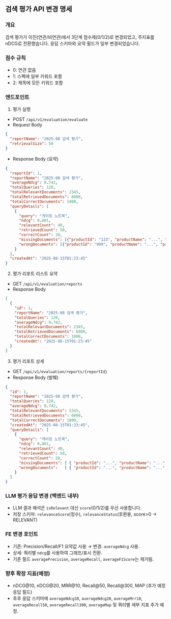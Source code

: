 ## 검색 평가 API 변경 명세

### 개요
검색 평가가 이진(연관/비연관)에서 3단계 점수제(0/1/2)로 변경되었고, 주지표를 nDCG로 전환했습니다. 응답 스키마와 요약 필드가 일부 변경되었습니다.

### 점수 규칙
- 0: 연관 없음
- 1: 스펙에 일부 키워드 포함
- 2: 제목에 모든 키워드 포함

### 엔드포인트

1) 평가 실행
- POST `/api/v1/evaluation/evaluate`
- Request Body
```json
{
  "reportName": "2025-08 검색 평가",
  "retrievalSize": 50
}
```
- Response Body (요약)
```json
{
  "reportId": 1,
  "reportName": "2025-08 검색 평가",
  "averageNdcg": 0.742,
  "totalQueries": 120,
  "totalRelevantDocuments": 2345,
  "totalRetrievedDocuments": 6000,
  "totalCorrectDocuments": 1800,
  "queryDetails": [
    {
      "query": "게이밍 노트북",
      "ndcg": 0.801,
      "relevantCount": 40,
      "retrievedCount": 50,
      "correctCount": 28,
      "missingDocuments": [{"productId": "123", "productName": "...", "productSpecs": "..."}],
      "wrongDocuments": [{"productId": "999", "productName": "...", "productSpecs": "..."}]
    }
  ],
  "createdAt": "2025-08-15T01:23:45"
}
```

2) 평가 리포트 리스트 요약
- GET `/api/v1/evaluation/reports`
- Response Body
```json
[
  {
    "id": 1,
    "reportName": "2025-08 검색 평가",
    "totalQueries": 120,
    "averageNdcg": 0.742,
    "totalRelevantDocuments": 2345,
    "totalRetrievedDocuments": 6000,
    "totalCorrectDocuments": 1800,
    "createdAt": "2025-08-15T01:23:45"
  }
]
```

3) 평가 리포트 상세
- GET `/api/v1/evaluation/reports/{reportId}`
- Response Body (발췌)
```json
{
  "id": 1,
  "reportName": "2025-08 검색 평가",
  "totalQueries": 120,
  "averageNdcg": 0.742,
  "totalRelevantDocuments": 2345,
  "totalRetrievedDocuments": 6000,
  "totalCorrectDocuments": 1800,
  "createdAt": "2025-08-15T01:23:45",
  "queryDetails": [
    {
      "query": "게이밍 노트북",
      "ndcg": 0.801,
      "relevantCount": 40,
      "retrievedCount": 50,
      "correctCount": 28,
      "missingDocuments": [ { "productId": "...", "productName": "...", "productSpecs": "..." } ],
      "wrongDocuments":   [ { "productId": "...", "productName": "...", "productSpecs": "..." } ]
    }
  ]
}
```

### LLM 평가 응답 변경 (백엔드 내부)
- LLM 결과 해석은 `isRelevant` 대신 `score`(0/1/2)를 우선 사용합니다.
- 저장 스키마: `relevanceScore`(정수), `relevanceStatus`(호환용, score>0 -> RELEVANT)

### FE 변경 포인트
- 기존: Precision/Recall/F1 요약값 사용 → 변경: `averageNdcg` 사용.
- 상세: 쿼리별 `ndcg`를 사용하여 그래프/표시 전환.
- 기존 필드 `averagePrecision`, `averageRecall`, `averageF1Score`는 제거됨.

### 향후 확장 지표(예정)
- nDCG@10, nDCG@20, MRR@10, Recall@50, Recall@300, MAP (추가 예정 응답 필드)
- 추후 응답 스키마에 `averageNdcg10`, `averageNdcg20`, `averageMrr10`, `averageRecall50`, `averageRecall300`, `averageMap` 및 쿼리별 세부 지표 추가 예정.


